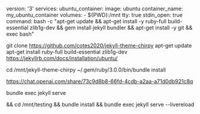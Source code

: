 version: '3'
services:
  ubuntu_container:
    image: ubuntu
    container_name: my_ubuntu_container
    volumes:
      - ${PWD}:/mnt
    tty: true
    stdin_open: true
    command: bash -c "apt-get update && apt-get install -y ruby-full build-essential zlib1g-dev && gem install jekyll bundler && apt-get install -y git && exec bash"


git clone https://github.com/cotes2020/jekyll-theme-chirpy
apt-get update
apt-get install ruby-full build-essential zlib1g-dev
https://jekyllrb.com/docs/installation/ubuntu/



cd /mnt/jekyll-theme-chirpy
~/.gem/ruby/3.0.0/bin/bundle install


https://chat.openai.com/share/73c9d8b8-66fd-4cdb-a2aa-a71d0db921c8q


bundle exec jekyll serve


&& cd /mnt/testing && bundle install && bundle exec jekyll serve --livereload
